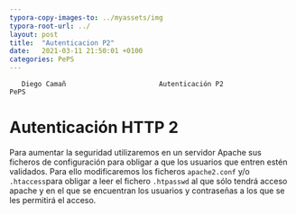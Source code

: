 ```yaml
---
typora-copy-images-to: ../myassets/img
typora-root-url: ../
layout: post
title:  "Autenticacion P2"
date:   2021-03-11 21:50:01 +0100
categories: PePS
---
```


       Diego Camañ                       Autenticación P2                          PePS   

#                                                                                       Autenticación HTTP 2



Para aumentar la seguridad utilizaremos en un servidor Apache sus ficheros de configuración para obligar a que los usuarios que entren estén validados. Para ello modificaremos los ficheros `apache2.conf` y/o `.htaccess`para obligar a leer el fichero `.htpasswd` al que sólo tendrá acceso apache y en el que se encuentran los usuarios y contraseñas  a los que se les permitirá el acceso.



